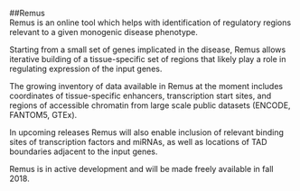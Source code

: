 ##Remus  
Remus is an online tool which helps with identification of 
regulatory regions relevant to a given monogenic disease phenotype.  


Starting from a small set of genes implicated in the disease,
Remus allows iterative building of a tissue-specific set of regions that likely play
a role in regulating expression of the input genes. 
 
The growing inventory of data available in Remus at 
the moment includes coordinates of tissue-specific enhancers, 
transcription start sites, and regions of accessible chromatin 
from large scale public datasets (ENCODE, FANTOM5, GTEx). 
 
 
In upcoming releases Remus will also enable inclusion of relevant binding sites 
of transcription factors and miRNAs, as well as locations of 
TAD boundaries adjacent to the input genes.

Remus is in active development and will be made freely available in fall 2018.